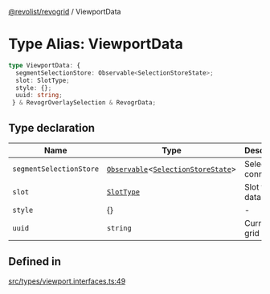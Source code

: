[@revolist/revogrid](README.md) / ViewportData

# Type Alias: ViewportData

```ts
type ViewportData: {
  segmentSelectionStore: Observable<SelectionStoreState>;
  slot: SlotType;
  style: {};
  uuid: string;
 } & RevogrOverlaySelection & RevogrData;
```

## Type declaration

| Name | Type | Description | Defined in |
| ------ | ------ | ------ | ------ |
| `segmentSelectionStore` | [`Observable`](TypeAlias.Observable.md)\<[`SelectionStoreState`](TypeAlias.SelectionStoreState.md)\> | Selection connection | [src/types/viewport.interfaces.ts:51](https://github.com/revolist/revogrid/blob/d6473f6969ab6fd56cd4da079557c4c65f0572e2/src/types/viewport.interfaces.ts#L51) |
| `slot` | [`SlotType`](TypeAlias.SlotType.md) | Slot to put data | [src/types/viewport.interfaces.ts:54](https://github.com/revolist/revogrid/blob/d6473f6969ab6fd56cd4da079557c4c65f0572e2/src/types/viewport.interfaces.ts#L54) |
| `style` | \{\} | - | [src/types/viewport.interfaces.ts:58](https://github.com/revolist/revogrid/blob/d6473f6969ab6fd56cd4da079557c4c65f0572e2/src/types/viewport.interfaces.ts#L58) |
| `uuid` | `string` | Current grid uniq Id | [src/types/viewport.interfaces.ts:57](https://github.com/revolist/revogrid/blob/d6473f6969ab6fd56cd4da079557c4c65f0572e2/src/types/viewport.interfaces.ts#L57) |

## Defined in

[src/types/viewport.interfaces.ts:49](https://github.com/revolist/revogrid/blob/d6473f6969ab6fd56cd4da079557c4c65f0572e2/src/types/viewport.interfaces.ts#L49)
